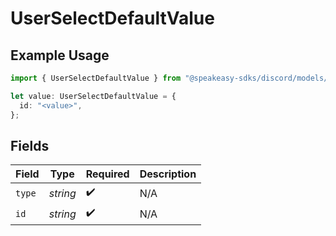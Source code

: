 # UserSelectDefaultValue

## Example Usage

```typescript
import { UserSelectDefaultValue } from "@speakeasy-sdks/discord/models/components";

let value: UserSelectDefaultValue = {
  id: "<value>",
};
```

## Fields

| Field              | Type               | Required           | Description        |
| ------------------ | ------------------ | ------------------ | ------------------ |
| `type`             | *string*           | :heavy_check_mark: | N/A                |
| `id`               | *string*           | :heavy_check_mark: | N/A                |